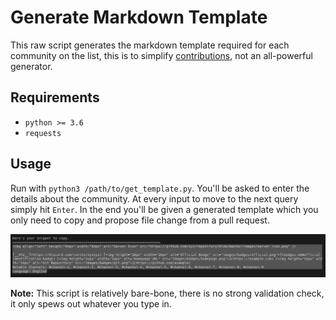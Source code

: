 # Generate Markdown Template

This raw script generates the markdown template required for each community on the list, this is to simplify [contributions](../CONTRIBUTING.md#new-community), not an all-powerful generator.

## Requirements

- `python >= 3.6`
- `requests`

## Usage

Run with `python3 /path/to/get_template.py`. You'll be asked to enter the details about the community. At every input to move to the next query simply hit `Enter`. In the end you'll be given a generated template which you only need to copy and propose file change from a pull request.

![Screenshot of template script](../images/screenshots/screenshot_01.png)

**Note:** This script is relatively bare-bone, there is no strong validation check, it only spews out whatever you type in.
